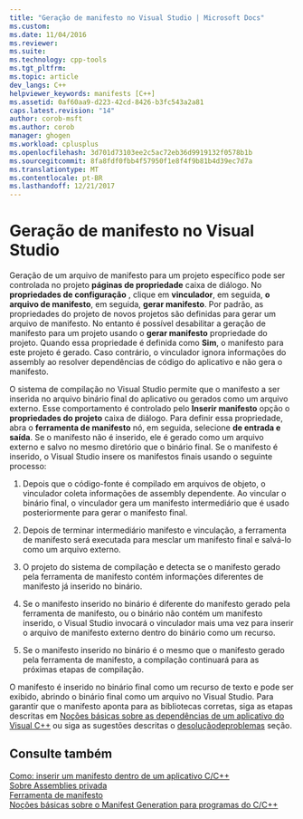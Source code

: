 ```yaml
---
title: "Geração de manifesto no Visual Studio | Microsoft Docs"
ms.custom: 
ms.date: 11/04/2016
ms.reviewer: 
ms.suite: 
ms.technology: cpp-tools
ms.tgt_pltfrm: 
ms.topic: article
dev_langs: C++
helpviewer_keywords: manifests [C++]
ms.assetid: 0af60aa9-d223-42cd-8426-b3fc543a2a81
caps.latest.revision: "14"
author: corob-msft
ms.author: corob
manager: ghogen
ms.workload: cplusplus
ms.openlocfilehash: 3d701d73103ee2c5ac72eb36d9919132f0578b1b
ms.sourcegitcommit: 8fa8fdf0fbb4f57950f1e8f4f9b81b4d39ec7d7a
ms.translationtype: MT
ms.contentlocale: pt-BR
ms.lasthandoff: 12/21/2017
---
```

# <a name="manifest-generation-in-visual-studio"></a>Geração de manifesto no Visual Studio
Geração de um arquivo de manifesto para um projeto específico pode ser controlada no projeto **páginas de propriedade** caixa de diálogo. No **propriedades de configuração** , clique em **vinculador**, em seguida, **o arquivo de manifesto**, em seguida, **gerar manifesto**. Por padrão, as propriedades do projeto de novos projetos são definidas para gerar um arquivo de manifesto. No entanto é possível desabilitar a geração de manifesto para um projeto usando o **gerar manifesto** propriedade do projeto. Quando essa propriedade é definida como **Sim**, o manifesto para este projeto é gerado. Caso contrário, o vinculador ignora informações do assembly ao resolver dependências de código do aplicativo e não gera o manifesto.  
  
 O sistema de compilação no Visual Studio permite que o manifesto a ser inserida no arquivo binário final do aplicativo ou gerados como um arquivo externo. Esse comportamento é controlado pelo **Inserir manifesto** opção o **propriedades do projeto** caixa de diálogo. Para definir essa propriedade, abra o **ferramenta de manifesto** nó, em seguida, selecione **de entrada e saída**. Se o manifesto não é inserido, ele é gerado como um arquivo externo e salvo no mesmo diretório que o binário final. Se o manifesto é inserido, o Visual Studio insere os manifestos finais usando o seguinte processo:  
  
1.  Depois que o código-fonte é compilado em arquivos de objeto, o vinculador coleta informações de assembly dependente. Ao vincular o binário final, o vinculador gera um manifesto intermediário que é usado posteriormente para gerar o manifesto final.  
  
2.  Depois de terminar intermediário manifesto e vinculação, a ferramenta de manifesto será executada para mesclar um manifesto final e salvá-lo como um arquivo externo.  
  
3.  O projeto do sistema de compilação e detecta se o manifesto gerado pela ferramenta de manifesto contém informações diferentes de manifesto já inserido no binário.  
  
4.  Se o manifesto inserido no binário é diferente do manifesto gerado pela ferramenta de manifesto, ou o binário não contém um manifesto inserido, o Visual Studio invocará o vinculador mais uma vez para inserir o arquivo de manifesto externo dentro do binário como um recurso.  
  
5.  Se o manifesto inserido no binário é o mesmo que o manifesto gerado pela ferramenta de manifesto, a compilação continuará para as próximas etapas de compilação.  
  
 O manifesto é inserido no binário final como um recurso de texto e pode ser exibido, abrindo o binário final como um arquivo no Visual Studio. Para garantir que o manifesto aponta para as bibliotecas corretas, siga as etapas descritas em [Noções básicas sobre as dependências de um aplicativo do Visual C++](../ide/understanding-the-dependencies-of-a-visual-cpp-application.md) ou siga as sugestões descritas o [desoluçãodeproblemas](../build/troubleshooting-c-cpp-isolated-applications-and-side-by-side-assemblies.md) seção.  
  
## <a name="see-also"></a>Consulte também  
 [Como: inserir um manifesto dentro de um aplicativo C/C++](../build/how-to-embed-a-manifest-inside-a-c-cpp-application.md)   
 [Sobre Assemblies privada](http://msdn.microsoft.com/library/ff951638)   
 [Ferramenta de manifesto](http://msdn.microsoft.com/library/aa375649)   
 [Noções básicas sobre o Manifest Generation para programas do C/C++](../build/understanding-manifest-generation-for-c-cpp-programs.md)
